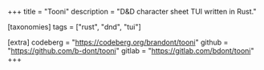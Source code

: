 +++
title = "Tooni"
description = "D&D character sheet TUI written in Rust."

[taxonomies]
tags = ["rust", "dnd", "tui"]

[extra]
codeberg = "https://codeberg.org/brandont/tooni"
github = "https://github.com/b-dont/tooni"
gitlab = "https://gitlab.com/bdont/tooni"
+++
